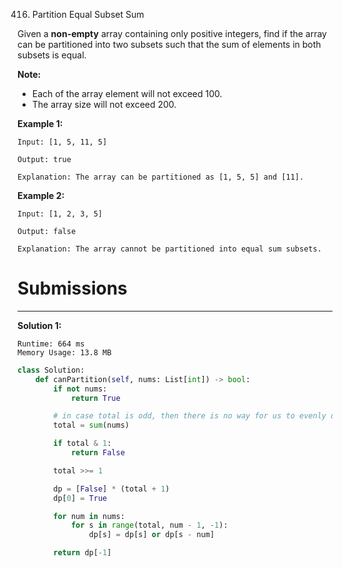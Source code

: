 416. Partition Equal Subset Sum

Given a **non-empty** array containing only positive integers, find if the array can be partitioned into two subsets such that the sum of elements in both subsets is equal.

**Note:**

* Each of the array element will not exceed 100.
* The array size will not exceed 200.
 

**Example 1:**
```
Input: [1, 5, 11, 5]

Output: true

Explanation: The array can be partitioned as [1, 5, 5] and [11].
```

**Example 2:**
```
Input: [1, 2, 3, 5]

Output: false

Explanation: The array cannot be partitioned into equal sum subsets.
```

# Submissions
---
**Solution 1:**
```
Runtime: 664 ms
Memory Usage: 13.8 MB
```
```python
class Solution:
    def canPartition(self, nums: List[int]) -> bool:
        if not nums:
            return True

        # in case total is odd, then there is no way for us to evenly divide the sum
        total = sum(nums)

        if total & 1:
            return False

        total >>= 1

        dp = [False] * (total + 1)
        dp[0] = True

        for num in nums:
            for s in range(total, num - 1, -1):
                dp[s] = dp[s] or dp[s - num]

        return dp[-1]
```
